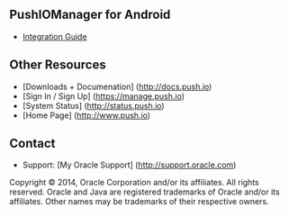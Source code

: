 ## PushIOManager for Android 

* [Integration Guide](http://docs.push.io)

## Other Resources
* [Downloads + Documenation] (http://docs.push.io)
* [Sign In / Sign Up] (https://manage.push.io)
* [System Status] (http://status.push.io)
* [Home Page] (http://www.push.io)

## Contact
* Support: [My Oracle Support] (http://support.oracle.com)

Copyright © 2014, Oracle Corporation and/or its affiliates. All rights reserved. Oracle and Java are registered trademarks of Oracle and/or its affiliates. Other names may be trademarks of their respective owners.
